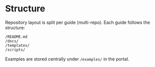 
# Structure

Repository layout is split per guide (multi-repo). Each guide follows the
structure:

```text
/README.md
/docs/
/templates/
/scripts/
```

Examples are stored centrally under `/examples/` in the portal.
